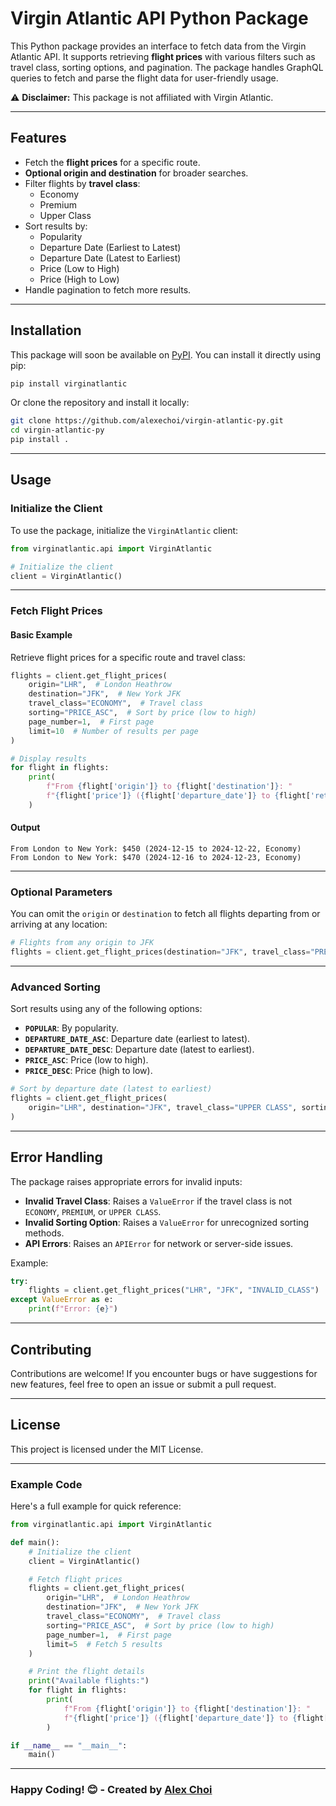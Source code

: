 # Virgin Atlantic API Python Package

This Python package provides an interface to fetch data from the Virgin Atlantic API. It supports retrieving **flight prices** with various filters such as travel class, sorting options, and pagination. The package handles GraphQL queries to fetch and parse the flight data for user-friendly usage.

⚠️ **Disclaimer:** This package is not affiliated with Virgin Atlantic.

---

## Features

- Fetch the **flight prices** for a specific route.
- **Optional origin and destination** for broader searches.
- Filter flights by **travel class**:
  - Economy
  - Premium
  - Upper Class
- Sort results by:
  - Popularity
  - Departure Date (Earliest to Latest)
  - Departure Date (Latest to Earliest)
  - Price (Low to High)
  - Price (High to Low)
- Handle pagination to fetch more results.

---

## Installation

This package will soon be available on [PyPI](https://pypi.org/project/virginatlantic/). You can install it directly using pip:

```bash
pip install virginatlantic
```

Or clone the repository and install it locally:

```bash
git clone https://github.com/alexechoi/virgin-atlantic-py.git
cd virgin-atlantic-py
pip install .
```

---

## Usage

### Initialize the Client

To use the package, initialize the `VirginAtlantic` client:

```python
from virginatlantic.api import VirginAtlantic

# Initialize the client
client = VirginAtlantic()
```

---

### Fetch Flight Prices

#### **Basic Example**
Retrieve flight prices for a specific route and travel class:

```python
flights = client.get_flight_prices(
    origin="LHR",  # London Heathrow
    destination="JFK",  # New York JFK
    travel_class="ECONOMY",  # Travel class
    sorting="PRICE_ASC",  # Sort by price (low to high)
    page_number=1,  # First page
    limit=10  # Number of results per page
)

# Display results
for flight in flights:
    print(
        f"From {flight['origin']} to {flight['destination']}: "
        f"{flight['price']} ({flight['departure_date']} to {flight['return_date']}, {flight['travel_class']})"
    )
```

#### **Output**
```
From London to New York: $450 (2024-12-15 to 2024-12-22, Economy)
From London to New York: $470 (2024-12-16 to 2024-12-23, Economy)
```

---

### Optional Parameters

You can omit the `origin` or `destination` to fetch all flights departing from or arriving at any location:

```python
# Flights from any origin to JFK
flights = client.get_flight_prices(destination="JFK", travel_class="PREMIUM")
```

---

### Advanced Sorting

Sort results using any of the following options:
- **`POPULAR`**: By popularity.
- **`DEPARTURE_DATE_ASC`**: Departure date (earliest to latest).
- **`DEPARTURE_DATE_DESC`**: Departure date (latest to earliest).
- **`PRICE_ASC`**: Price (low to high).
- **`PRICE_DESC`**: Price (high to low).

```python
# Sort by departure date (latest to earliest)
flights = client.get_flight_prices(
    origin="LHR", destination="JFK", travel_class="UPPER CLASS", sorting="DEPARTURE_DATE_DESC"
)
```

---

## Error Handling

The package raises appropriate errors for invalid inputs:

- **Invalid Travel Class**: Raises a `ValueError` if the travel class is not `ECONOMY`, `PREMIUM`, or `UPPER CLASS`.
- **Invalid Sorting Option**: Raises a `ValueError` for unrecognized sorting methods.
- **API Errors**: Raises an `APIError` for network or server-side issues.

Example:
```python
try:
    flights = client.get_flight_prices("LHR", "JFK", "INVALID_CLASS")
except ValueError as e:
    print(f"Error: {e}")
```

---

## Contributing

Contributions are welcome! If you encounter bugs or have suggestions for new features, feel free to open an issue or submit a pull request.

---

## License

This project is licensed under the MIT License.

---

### Example Code

Here's a full example for quick reference:

```python
from virginatlantic.api import VirginAtlantic

def main():
    # Initialize the client
    client = VirginAtlantic()

    # Fetch flight prices
    flights = client.get_flight_prices(
        origin="LHR",  # London Heathrow
        destination="JFK",  # New York JFK
        travel_class="ECONOMY",  # Travel class
        sorting="PRICE_ASC",  # Sort by price (low to high)
        page_number=1,  # First page
        limit=5  # Fetch 5 results
    )

    # Print the flight details
    print("Available flights:")
    for flight in flights:
        print(
            f"From {flight['origin']} to {flight['destination']}: "
            f"{flight['price']} ({flight['departure_date']} to {flight['return_date']}, {flight['travel_class']})"
        )

if __name__ == "__main__":
    main()
```

---

### Happy Coding! 😊 - Created by [Alex Choi](https://github.com/alexechoi)